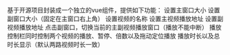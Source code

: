 基于开源项目封装成一个独立的vue组件，提供如下功能：
设置主窗口大小
设置副窗口大小（固定在主窗口右上角）
设置视频的名称
设置主视频播放地址
设置副视频播放地址
点击副窗口，切换当前的主副视频播放窗口（播放不能中断）
播放控制栏同时控制两个视频的播放、暂停、倍数以及拖动定位播放
播放时长以及总时长显示（默认两路视频时长一致）